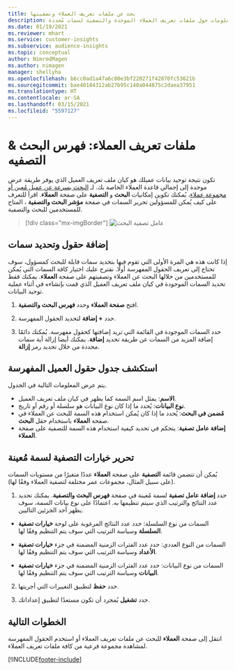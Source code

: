```yaml
---
title: بحث عن ملفات تعريف العملاء وتصفيتها
description: البحث سريعًا عن معلومات حول ملفات تعريف العملاء الموحدة والتصفية لسمات مُحددة.
ms.date: 01/19/2021
ms.reviewer: mhart
ms.service: customer-insights
ms.subservice: audience-insights
ms.topic: conceptual
author: NimrodMagen
ms.author: nimagen
manager: shellyha
ms.openlocfilehash: b6cc0ad1a47a6c00e3bf220271f42870fc53621b
ms.sourcegitcommit: bae40184312ab27b95c140a044875c2daea37951
ms.translationtype: HT
ms.contentlocale: ar-SA
ms.lasthandoff: 03/15/2021
ms.locfileid: "5597127"
---
```

# <a name="customer-profiles-search--filter-index"></a>ملفات تعريف العملاء: فهرس البحث & التصفيه

تكون نتيجة توحيد بيانات عميلك هو كيان ملف تعريف العميل الذي يوفر طريقة عرض موحدة إلى إجمالي قاعدة العملاء الخاصة بك. لـ [البحث بسرعة عن عميل مُعين أو مجموعة عملاء](customer-profiles.md)، يُمكنك تكوين إمكانيات **البحث** و **التصفية** على صفحة **العملاء**. اقرأ للتعرف على كيف يُمكن للمسؤولين تحرير السمات في صفحة **مؤشر البحث والتصفية** ، المتاح للمستخدمين للبحث والتصفية.

> [!div class="mx-imgBorder"]
> ![عامل تصفية البحث](media/search-filter.png "عامل تصفية البحث")

## <a name="add-fields-and-specify-attributes"></a>إضافة حقول وتحديد سمات

إذا كانت هذه هي المرة الأولى التي تقوم فيها بتحديد سمات قابلة للبحث كمسؤول، سوف تحتاج إلى تعريف الحقول المفهرسة أولًا. نقترح عليك اختيار كافة السمات التي يُمكن للمستخدمين من خلالها البحث عن العملاء وتصفيتهم على صفحة **العملاء**. يمكنك فقط تحديد السمات الموجودة في كيان ملف تعريف العميل الذي قمت بإنشاءه في أثناء عملية توحيد البيانات.

1. افتح **صفحة العملاء** وحدد **فهرس البحث والتصفية**.

2. حدد **+ إضافة** لتحديد الحقول المفهرسة.

3. حدد السمات الموجودة في القائمة التي تريد إضافتها كحقول مفهرسة. يُمكنك دائمًا إضافة المزيد من السمات عن طريقة تحديد **إضافة**. يمكنك أيضا إزالة أية سمات محددة من خلال تحديد رمز **إزالة**.

## <a name="explore-the-indexed-customer-fields-table"></a>استكشف جدول حقول العميل المفهرسة

يتم عرض المعلومات التالية في الجدول.

- **الاسم**: يمثل اسم السمة كما يظهر في كيان ملف تعريف العميل.
- **نوع البيانات**: يُحدد ما إذا كان نوع البيانات هو سلسلة أو رقم أو تاريخ.
- **مُضمن في البحث**: يُحدد ما إذا كان يُمكن استخدام هذه السمة للبحث عن العملاء في صفحة **العملاء** باستخدام حقل **البحث**.
- **إضافة عامل تصفية**: يتحكم في تحديد كيفية استخدام هذه السمة للتصفية على صفحة **العملاء**.

## <a name="editing-filtering-options-for-a-given-attribute"></a>تحرير خيارات التصفية لسمة مُعينة

يُمكن أن تتضمن قائمة **التصفية** على صفحة **العملاء** عددًا متغيرًا من مستويات السمات (على سبيل المثال، مجموعات عمر مختلفة لتصفية العملاء وفقًا لها).

1. حدد **إضافة عامل تصفية** لسمة مُعينة في صفحة **فهرس البحث والتصفية**. يمكنك تحديد عدد النتائج والترتيب الذي سيتم تنظيمها به. اعتمادًا على نوع بيانات السمة، سوف يظهر أحد الجزئين التاليين.

- السمات من نوع السلسلة‬: حدد عدد النتائج المرغوبة على لوحة **خيارات تصفية السلسلة** وسياسة الترتيب التي سوف يتم التنظيم وفقًا لها.

- السمات من النوع العددي‬: حدد عدد الفترات الزمنية المضمنة في جزء **خيارات تصفية الأعداد** وسياسة الترتيب التي سوف يتم التنظيم وفقًا لها.

- السمات من نوع البيانات‬: حدد عدد الفترات الزمنية المضمنة في جزء **خيارات تصفية البيانات** وسياسة الترتيب التي سوف يتم التنظيم وفقًا لها.

2. حدد **حفظ** لتطبيق التغييرات التي أجريتها.

3. حدد **تشغيل** بُمجرد أن تكون مستعدًا لتطبيق إعداداتك.

## <a name="next-steps"></a>الخطوات التالية

انتقل إلى صفحة **العملاء** للبحث عن ملفات تعريف العملاء أو استخدم الحقول المفهرسة لمشاهدة مجموعة فرعية من كافة ملفات تعريف العملاء.


[!INCLUDE[footer-include](../includes/footer-banner.md)]